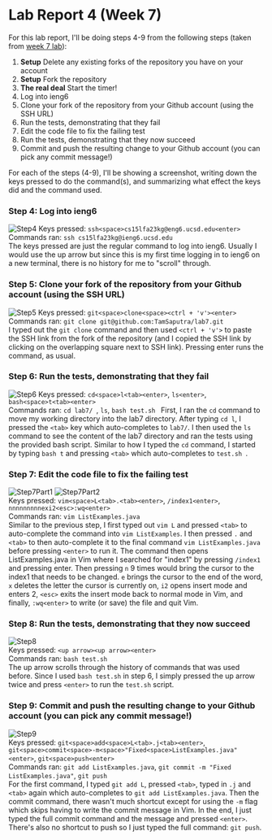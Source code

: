 # Lab Report 4 (Week 7)
For this lab report, I'll be doing steps 4-9 from the following steps (taken from [week 7 lab](https://ucsd-cse15l-f23.github.io/week/week7/#baseline)):

1. **Setup** Delete any existing forks of the repository you have on your account
2. **Setup** Fork the repository
3. **The real deal** Start the timer!
4. Log into ieng6
5. Clone your fork of the repository from your Github account (using the SSH URL)
6. Run the tests, demonstrating that they fail
7. Edit the code file to fix the failing test
8. Run the tests, demonstrating that they now succeed
9. Commit and push the resulting change to your Github account (you can pick any commit message!)

   
For each of the steps (4-9), I'll be showing a screenshot, writing down the keys pressed to do the command(s), and summarizing what effect the keys did and the command used.
  
### Step 4: Log into ieng6
![Step4](https://github.com/TamSaputra/cse15l-lab-reports/assets/112127930/74611eb0-f009-4f20-a772-f357cac9d815)
Keys pressed: ```ssh<space>cs15lfa23kg@eng6.ucsd.edu<enter>```  
Commands ran: ```ssh cs15lfa23kg@ieng6.ucsd.edu```  
The keys pressed are just the regular command to log into ieng6. Usually I would use the up arrow but since this is my first time logging in to ieng6 on a new terminal, there is no history for me to "scroll" through.
  
### Step 5: Clone your fork of the repository from your Github account (using the SSH URL)
![Step5](https://github.com/TamSaputra/cse15l-lab-reports/assets/112127930/18bb84f4-63a3-48f4-8ab6-b4c38ebb04be)
Keys pressed: ```git<space>clone<space><ctrl + 'v'><enter>```  
Commands ran: ```git clone git@github.com:TamSaputra/lab7.git```  
I typed out the ```git clone``` command and then used ```<ctrl + 'v'>``` to paste the SSH link from the fork of the repository (and I copied the SSH link by clicking on the overlapping square next to SSH link). Pressing enter runs the command, as usual.
  
### Step 6: Run the tests, demonstrating that they fail
![Step6](https://github.com/TamSaputra/cse15l-lab-reports/assets/112127930/f5dff59a-9249-46ff-833e-1841b66da517)
Keys pressed: ```cd<space>l<tab><enter>```, ```ls<enter>```, ```bash<space>t<tab><enter>```  
Commands ran: ```cd lab7/ ```, ```ls```, ```bash test.sh ```
First, I ran the ```cd``` command to move my working directory into the lab7 directory. After typing ```cd l```, I pressed the ```<tab>``` key which auto-completes to ```lab7/```. I then used the ```ls``` command to see the content of the lab7 directory and ran the tests using the provided bash script. Similar to how I typed the ```cd``` command, I started by typing ```bash t``` and pressing ```<tab>``` which auto-completes to ```test.sh ```.
  
### Step 7: Edit the code file to fix the failing test
![Step7Part1](https://github.com/TamSaputra/cse15l-lab-reports/assets/112127930/92991d84-01e2-4f17-ba3c-294923b6304f)
![Step7Part2](https://github.com/TamSaputra/cse15l-lab-reports/assets/112127930/bedbf0c7-afbc-48f9-8416-571266ce515c)  
Keys pressed: ```vim<space>L<tab>.<tab><enter>```, ```/index1<enter>```, ```nnnnnnnnnexi2<esc>:wq<enter>```  
Commands ran: ```vim ListExamples.java```  
Similar to the previous step, I first typed out ```vim L``` and pressed ```<tab>``` to auto-complete the command into ```vim ListExamples```. I then pressed `.` and `<tab>` to then auto-complete it to the final command `vim ListExamples.java` before pressing `<enter>` to run it. The command then opens ListExamples.java in Vim where I searched for "index1" by pressing `/index1` and pressing enter. Then pressing `n` 9 times would bring the cursor to the index1 that needs to be changed. `e` brings the cursor to the end of the word, `x` deletes the letter the cursor is currently on, `i2` opens insert mode and enters 2, `<esc>` exits the insert mode back to normal mode in Vim, and finally, `:wq<enter>` to write (or save) the file and quit Vim.
  
### Step 8: Run the tests, demonstrating that they now succeed
![Step8](https://github.com/TamSaputra/cse15l-lab-reports/assets/112127930/f39adf68-2020-41a8-8394-92c530a499d9)  
Keys pressed: `<up arrow><up arrow><enter>`  
Commands ran: `bash test.sh `  
The up arrow scrolls through the history of commands that was used before. Since I used `bash test.sh` in step 6, I simply pressed the up arrow twice and press `<enter>` to run the `test.sh` script.

### Step 9: Commit and push the resulting change to your Github account (you can pick any commit message!)
![Step9](https://github.com/TamSaputra/cse15l-lab-reports/assets/112127930/976c15e0-7aec-4c63-89eb-f2977b7af8b1)  
Keys pressed: `git<space>add<space>L<tab>.j<tab><enter>`, `git<space>commit<space>-m<space>"Fixed<space>ListExamples.java"<enter>`, `git<space>push<enter>`  
Commands ran: `git add ListExamples.java`, `git commit -m "Fixed ListExamples.java"`, `git push`  
For the first command, I typed `git add L`, pressed `<tab>`, typed in `.j` and `<tab>` again which auto-completes to `git add ListExamples.java`. Then the commit command, there wasn't much shortcut except for using the `-m` flag which skips having to write the commit message in Vim. In the end, I just typed the full commit command and the message and pressed `<enter>`. There's also no shortcut to push so I just typed the full command: `git push`.
